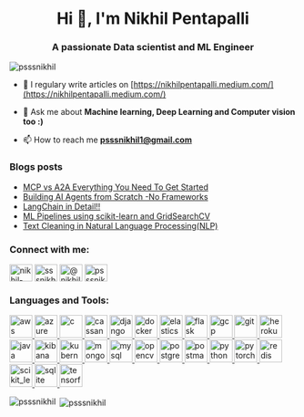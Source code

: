 <h1 align="center">Hi 👋, I'm Nikhil Pentapalli</h1>
<h3 align="center">A passionate Data scientist and ML Engineer </h3>

<p align="left"> <img src="https://komarev.com/ghpvc/?username=psssnikhil&label=Profile%20views&color=0e75b6&style=flat" alt="psssnikhil" /> </p>

- 📝 I regulary write articles on [https://nikhilpentapalli.medium.com/](https://nikhilpentapalli.medium.com/)

- 💬 Ask me about **Machine learning, Deep Learning and Computer vision too :)**

- 📫 How to reach me **psssnikhil1@gmail.com**

### Blogs posts
<!-- BLOG-POST-LIST:START -->
- [MCP vs A2A Everything You Need To Get Started](https://nikhilpentapalli.medium.com/mcp-vs-a2a-everything-you-need-to-get-started-2bd5c486fa89?source=rss-f866d553711b------2)
- [Building AI Agents from Scratch -No Frameworks](https://nikhilpentapalli.medium.com/building-ai-agents-from-scratch-no-frameworks-7e75b11396d8?source=rss-f866d553711b------2)
- [LangChain in Detail!!](https://nikhilpentapalli.medium.com/langchain-in-detail-6cf8ecfb2464?source=rss-f866d553711b------2)
- [ML Pipelines using scikit-learn and GridSearchCV](https://medium.com/analytics-vidhya/ml-pipelines-using-scikit-learn-and-gridsearchcv-fe605a7f9e05?source=rss-f866d553711b------2)
- [Text Cleaning in Natural Language Processing&lpar;NLP&rpar;](https://medium.com/analytics-vidhya/text-cleaning-in-natural-language-processing-nlp-bea2c27035a6?source=rss-f866d553711b------2)
<!-- BLOG-POST-LIST:END -->

<h3 align="left">Connect with me:</h3>
<p align="left">
<a href="https://linkedin.com/in/nikhil-pentapalli-5744bb18b/" target="blank"><img align="center" src="https://cdn.jsdelivr.net/npm/simple-icons@3.0.1/icons/linkedin.svg" alt="nikhil-pentapalli-5744bb18b/" height="30" width="40" /></a>
<a href="https://kaggle.com/sssnikhil" target="blank"><img align="center" src="https://cdn.jsdelivr.net/npm/simple-icons@3.0.1/icons/kaggle.svg" alt="sssnikhil" height="30" width="40" /></a>
<a href="https://medium.com/@nikhilpentapalli" target="blank"><img align="center" src="https://cdn.jsdelivr.net/npm/simple-icons@3.0.1/icons/medium.svg" alt="@nikhilpentapalli" height="30" width="40" /></a>
<a href="https://www.leetcode.com/psssnikhil1" target="blank"><img align="center" src="https://cdn.jsdelivr.net/npm/simple-icons@3.0.1/icons/leetcode.svg" alt="psssnikhil1" height="30" width="40" /></a>
</p>

<h3 align="left">Languages and Tools:</h3>
<p align="left"> <a href="https://aws.amazon.com" target="_blank"> <img src="https://devicons.github.io/devicon/devicon.git/icons/amazonwebservices/amazonwebservices-original-wordmark.svg" alt="aws" width="40" height="40"/> </a> <a href="https://azure.microsoft.com/en-in/" target="_blank"> <img src="https://www.vectorlogo.zone/logos/microsoft_azure/microsoft_azure-icon.svg" alt="azure" width="40" height="40"/> </a> <a href="https://www.cprogramming.com/" target="_blank"> <img src="https://devicons.github.io/devicon/devicon.git/icons/c/c-original.svg" alt="c" width="40" height="40"/> </a> <a href="https://cassandra.apache.org/" target="_blank"> <img src="https://www.vectorlogo.zone/logos/apache_cassandra/apache_cassandra-icon.svg" alt="cassandra" width="40" height="40"/> </a> <a href="https://www.djangoproject.com/" target="_blank"> <img src="https://devicons.github.io/devicon/devicon.git/icons/django/django-original.svg" alt="django" width="40" height="40"/> </a> <a href="https://www.docker.com/" target="_blank"> <img src="https://devicons.github.io/devicon/devicon.git/icons/docker/docker-original-wordmark.svg" alt="docker" width="40" height="40"/> </a> <a href="https://www.elastic.co" target="_blank"> <img src="https://www.vectorlogo.zone/logos/elastic/elastic-icon.svg" alt="elasticsearch" width="40" height="40"/> </a> <a href="https://flask.palletsprojects.com/" target="_blank"> <img src="https://www.vectorlogo.zone/logos/pocoo_flask/pocoo_flask-icon.svg" alt="flask" width="40" height="40"/> </a> <a href="https://cloud.google.com" target="_blank"> <img src="https://www.vectorlogo.zone/logos/google_cloud/google_cloud-icon.svg" alt="gcp" width="40" height="40"/> </a> <a href="https://git-scm.com/" target="_blank"> <img src="https://www.vectorlogo.zone/logos/git-scm/git-scm-icon.svg" alt="git" width="40" height="40"/> </a> <a href="https://heroku.com" target="_blank"> <img src="https://www.vectorlogo.zone/logos/heroku/heroku-icon.svg" alt="heroku" width="40" height="40"/> </a> <a href="https://www.java.com" target="_blank"> <img src="https://devicons.github.io/devicon/devicon.git/icons/java/java-original-wordmark.svg" alt="java" width="40" height="40"/> </a> <a href="https://www.elastic.co/kibana" target="_blank"> <img src="https://www.vectorlogo.zone/logos/elasticco_kibana/elasticco_kibana-icon.svg" alt="kibana" width="40" height="40"/> </a> <a href="https://kubernetes.io" target="_blank"> <img src="https://www.vectorlogo.zone/logos/kubernetes/kubernetes-icon.svg" alt="kubernetes" width="40" height="40"/> </a> <a href="https://www.mongodb.com/" target="_blank"> <img src="https://devicons.github.io/devicon/devicon.git/icons/mongodb/mongodb-original-wordmark.svg" alt="mongodb" width="40" height="40"/> </a> <a href="https://www.mysql.com/" target="_blank"> <img src="https://devicons.github.io/devicon/devicon.git/icons/mysql/mysql-original-wordmark.svg" alt="mysql" width="40" height="40"/> </a> <a href="https://opencv.org/" target="_blank"> <img src="https://www.vectorlogo.zone/logos/opencv/opencv-icon.svg" alt="opencv" width="40" height="40"/> </a> <a href="https://www.postgresql.org" target="_blank"> <img src="https://devicons.github.io/devicon/devicon.git/icons/postgresql/postgresql-original-wordmark.svg" alt="postgresql" width="40" height="40"/> </a> <a href="https://postman.com" target="_blank"> <img src="https://www.vectorlogo.zone/logos/getpostman/getpostman-icon.svg" alt="postman" width="40" height="40"/> </a> <a href="https://www.python.org" target="_blank"> <img src="https://devicons.github.io/devicon/devicon.git/icons/python/python-original.svg" alt="python" width="40" height="40"/> </a> <a href="https://pytorch.org/" target="_blank"> <img src="https://www.vectorlogo.zone/logos/pytorch/pytorch-icon.svg" alt="pytorch" width="40" height="40"/> </a> <a href="https://redis.io" target="_blank"> <img src="https://devicons.github.io/devicon/devicon.git/icons/redis/redis-original-wordmark.svg" alt="redis" width="40" height="40"/> </a> <a href="https://scikit-learn.org/" target="_blank"> <img src="https://upload.wikimedia.org/wikipedia/commons/0/05/Scikit_learn_logo_small.svg" alt="scikit_learn" width="40" height="40"/> </a> <a href="https://www.sqlite.org/" target="_blank"> <img src="https://www.vectorlogo.zone/logos/sqlite/sqlite-icon.svg" alt="sqlite" width="40" height="40"/> </a> <a href="https://www.tensorflow.org" target="_blank"> <img src="https://www.vectorlogo.zone/logos/tensorflow/tensorflow-icon.svg" alt="tensorflow" width="40" height="40"/> </a> </p>

<p><img align="left" src="https://github-readme-stats.vercel.app/api/top-langs?username=psssnikhil&show_icons=true&locale=en&layout=compact" alt="psssnikhil" /></p>

<p>&nbsp;<img align="center" src="https://github-readme-stats.vercel.app/api?username=psssnikhil&show_icons=true&locale=en" alt="psssnikhil" /></p>

